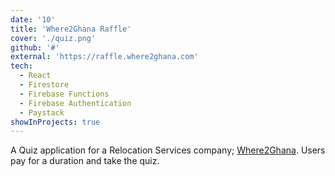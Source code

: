```yaml
---
date: '10'
title: 'Where2Ghana Raffle'
cover: './quiz.png'
github: '#'
external: 'https://raffle.where2ghana.com'
tech:
  - React
  - Firestore
  - Firebase Functions
  - Firebase Authentication
  - Paystack
showInProjects: true
---
```


A Quiz application for a Relocation Services company; [Where2Ghana](https://www.where2ghana.com). Users pay for a duration and take the quiz.
